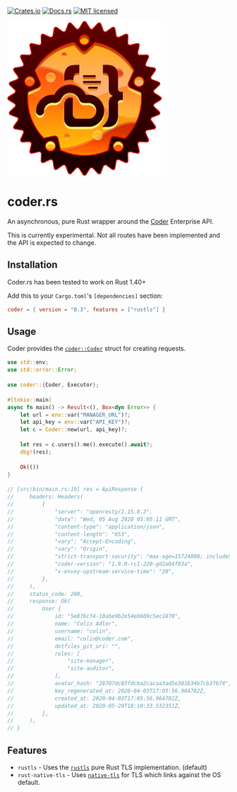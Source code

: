 <!-- cargo-sync-readme start -->

[![Crates.io][crates-badge]][crates-url]
[![Docs.rs][docs-badge]][docs-url]
[![MIT licensed][mit-badge]][mit-url]

<img src="https://raw.githubusercontent.com/cdr/coder.rs/master/logo.png" width="350" height="350">

# coder.rs

An asynchronous, pure Rust wrapper around the [Coder](https://coder.com) Enterprise API.

This is currently experimental. Not all routes have been implemented and the API is expected to
change.

## Installation

Coder.rs has been tested to work on Rust 1.40+

Add this to your `Cargo.toml`'s `[dependencies]` section:

```toml
coder = { version = "0.3", features = ["rustls"] }
```

## Usage

Coder provides the [`coder::Coder`](https://docs.rs/coder/latest/coder/client/struct.Coder.html)
struct for creating requests.

```rust
use std::env;
use std::error::Error;

use coder::{Coder, Executor};

#[tokio::main]
async fn main() -> Result<(), Box<dyn Error>> {
    let url = env::var("MANAGER_URL")?;
    let api_key = env::var("API_KEY")?;
    let c = Coder::new(url, api_key)?;

    let res = c.users().me().execute().await?;
    dbg!(res);

    Ok(())
}

// [src/bin/main.rs:19] res = ApiResponse {
//     headers: Headers(
//         {
//             "server": "openresty/1.15.8.2",
//             "date": "Wed, 05 Aug 2020 05:05:11 GMT",
//             "content-type": "application/json",
//             "content-length": "653",
//             "vary": "Accept-Encoding",
//             "vary": "Origin",
//             "strict-transport-security": "max-age=15724800; includeSubDomains",
//             "coder-version": "1.9.0-rc1-220-gd2a04f83a",
//             "x-envoy-upstream-service-time": "20",
//         },
//     ),
//     status_code: 200,
//     response: Ok(
//         User {
//             id: "5e876cf4-10abe9b2e54eb609c5ec1870",
//             name: "Colin Adler",
//             username: "colin",
//             email: "colin@coder.com",
//             dotfiles_git_uri: "",
//             roles: [
//                 "site-manager",
//                 "site-auditor",
//             ],
//             avatar_hash: "28707dc83fdcba2cacaa3ad5e381b34b7cb37b74",
//             key_regenerated_at: 2020-04-03T17:05:56.964782Z,
//             created_at: 2020-04-03T17:05:56.964782Z,
//             updated_at: 2020-05-29T18:10:33.532351Z,
//         },
//     ),
// }
```

## Features

* `rustls` - Uses the [`rustls`](https://docs.rs/rustls/) pure Rust TLS implementation. (default)
* `rust-native-tls` - Uses [`native-tls`](https://docs.rs/native-tls/) for TLS which links against the OS default.

[crates-badge]: https://img.shields.io/crates/v/coder.svg
[crates-url]: https://crates.io/crates/coder
[docs-badge]: https://docs.rs/coder/badge.svg
[docs-url]: https://docs.rs/coder
[mit-badge]: https://img.shields.io/badge/license-MIT-blue.svg
[mit-url]: https://github.com/coadler/coder.rs/blob/master/LICENSE
[logo-url]: https://raw.githubusercontent.com/cdr/coder.rs/master/logo.png

<!-- cargo-sync-readme end -->
